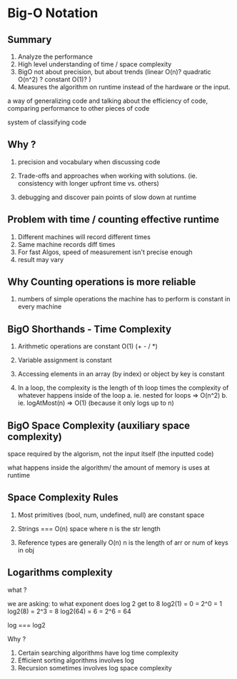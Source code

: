 # Big-O Notation

## Summary

1. Analyze the performance
2. High level understanding of time / space complexity
3. BigO not about precision, but about trends (linear O(n)? quadratic O(n^2) ? constant O(1)? )
4. Measures the algorithm on runtime instead of the hardware or the input.

a way of generalizing code and talking about the efficiency of code, comparing performance to other pieces of code

system of classifying code

## Why ?

1. precision and vocabulary when discussing code

2. Trade-offs and approaches when working with solutions. (ie. consistency with longer upfront time vs. others)

3. debugging and discover pain points of slow down at runtime

## Problem with time / counting effective runtime

1. Different machines will record different times
2. Same machine records diff times
3. For fast Algos, speed of measurement isn't precise enough
4. result may vary

## Why Counting operations is more reliable

1. numbers of simple operations the machine has to perform is constant in every machine

## BigO Shorthands - Time Complexity

1. Arithmetic operations are constant O(1) (+ - / \*)

2. Variable assignment is constant

3. Accessing elements in an array (by index) or object by key is constant

4. In a loop, the complexity is the length of th loop times the complexity of whatever happens inside of the loop
   a. ie. nested for loops => O(n^2)
   b. ie. logAtMost(n) => O(1) (because it only logs up to n)

## BigO Space Complexity (auxiliary space complexity)

space required by the algorism, not the input itself (the inputted code)

what happens inside the algorithm/ the amount of memory is uses at runtime

## Space Complexity Rules

1. Most primitives (bool, num, undefined, null) are constant space

2. Strings === O(n) space where n is the str length

3. Reference types are generally O(n) n is the length of arr or num of keys in obj

## Logarithms complexity

what ?

we are asking: to what exponent does log 2 get to 8
log2(1) = 0 = 2^0 = 1
log2(8) = 2^3 = 8
log2(64) = 6 = 2^6 = 64

<!-- as far as BigO is concerned -->

log === log2

Why ?

1. Certain searching algorithms have log time complexity
2. Efficient sorting algorithms involves log
3. Recursion sometimes involves log space complexity
